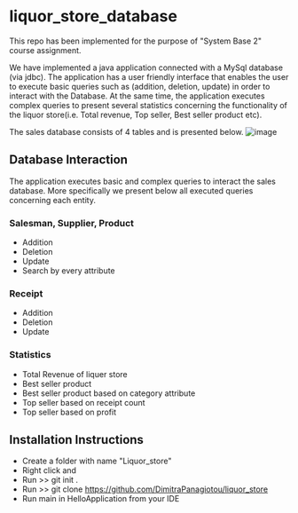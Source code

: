 # liquor_store_database

This repo has been implemented for the purpose of "System Base 2" course assignment.

We have implemented a java application connected with a MySql database (via jdbc). The application has a user friendly interface that enables the user to execute basic 
queries such as (addition, deletion, update) in order to interact with the Database. At the same time, the application executes complex queries to present several 
statistics concerning the functionality of the liquor store(i.e. Total revenue, Top seller, Best seller product etc).

The sales database consists of 4 tables and is presented below.
![image](https://user-images.githubusercontent.com/71487428/148544974-154c0f35-eb83-461d-a5a7-fd1e1aca400c.png)

## Database Interaction
The application executes basic and complex queries to interact the sales database. More specifically we present below all executed queries concerning each entity.

### Salesman, Supplier, Product
<ul>
  <li>Addition</li>
  <li>Deletion</li>
  <li>Update</li>
  <li>Search by every attribute</li>
</ul>

### Receipt
<ul>
  <li>Addition</li>
  <li>Deletion</li>
  <li>Update</li>
</ul> 

### Statistics
<ul>
  <li>Total Revenue of liquer store</li>
  <li>Best seller product</li>
  <li>Best seller product based on category attribute</li>
  <li>Top seller based on receipt count</li>
  <li>Top seller based on profit</li>
</ul> 


## Ιnstallation Ιnstructions

- Create a folder with name "Liquor_store"
- Right click and <open in terminal>
- Run >> git init .
- Run >> git clone https://github.com/DimitraPanagiotou/liquor_store
- Run main in HelloApplication from your IDE



